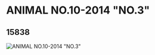 # ANIMAL NO.10-2014 "NO.3"
## 15838
![ANIMAL NO.10-2014 "NO.3"](https://lc-www-live-s.legocdn.com/media/bricks/5/2/6055498.jpg)